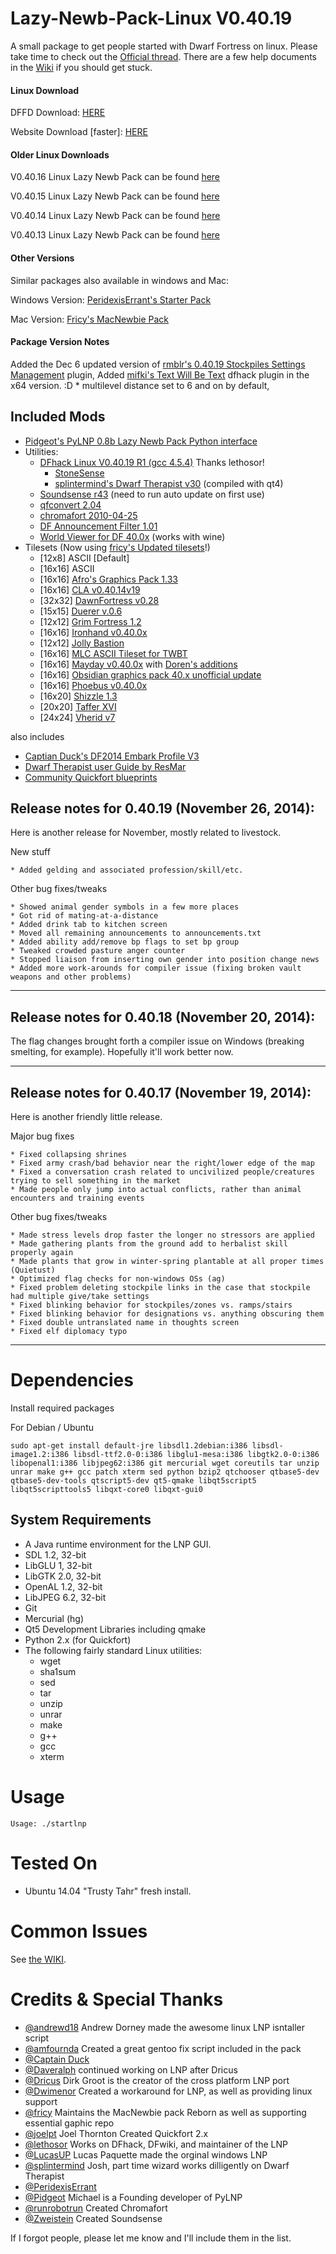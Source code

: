 Lazy-Newb-Pack-Linux V0.40.19
====================

A small package to get people started with Dwarf Fortress on linux. Please take time to check out the [Official thread](http://www.bay12forums.com/smf/index.php?topic=140966.0). There are a few help documents in the [Wiki](https://github.com/Lazy-Newb-Pack/Lazy-Newb-Pack-Linux/wiki) if you should get stuck.


#### Linux Download 

DFFD Download: [HERE](http://dffd.wimbli.com/file.php?id=8936)

Website Download [faster]: [HERE](http://www.lazynewbpack.com/linux/#download)

#### Older Linux Downloads

V0.40.16 Linux Lazy Newb Pack can be found [here](http://www.lazynewbpack.com/linux/04016/)

V0.40.15 Linux Lazy Newb Pack can be found [here](http://www.lazynewbpack.com/linux/04015/)

V0.40.14 Linux Lazy Newb Pack can be found [here](http://www.lazynewbpack.com/linux/04014/) 

V0.40.13 Linux Lazy Newb Pack can be found [here](http://www.lazynewbpack.com/linux/04013/)

 
#### Other Versions
 

Similar packages also available in windows and Mac:

Windows Version: [PeridexisErrant's Starter Pack](http://www.bay12forums.com/smf/index.php?topic=126076.0)

Mac Version: [Fricy's MacNewbie Pack](http://www.bay12forums.com/smf/index.php?topic=128960.0)


#### Package Version Notes

Added the Dec 6 updated version of [rmblr's 0.40.19 Stockpiles Settings Management](http://www.bay12forums.com/smf/index.php?topic=146213.0) plugin,
Added [mifki's Text Will Be Text](http://www.bay12forums.com/smf/index.php?topic=138754.0) dfhack plugin in the x64 version. :D 
	* multilevel distance set to 6 and on by default, 


Included Mods
-------------
* [Pidgeot's PyLNP 0.8b Lazy Newb Pack Python interface](http://www.bay12forums.com/smf/index.php?topic=140808.0)
* Utilities:
    * [DFhack Linux V0.40.19 R1 (gcc 4.5.4)](http://www.bay12forums.com/smf/index.php?topic=139553.0) Thanks lethosor!
        * [StoneSense](https://github.com/DFHack/stonesense)
    	* [splintermind's Dwarf Therapist v30](https://github.com/splintermind/Dwarf-Therapist/tree/DF2014) (compiled with qt4)
    * [Soundsense r43](http://df.zweistein.cz/soundsense/) (need to run auto update on first use)
    * [qfconvert 2.04](http://www.joelpt.net/quickfort/)
    * [chromafort 2010-04-25](http://www.bay12forums.com/smf/index.php?topic=55025.0)
    * [DF Announcement Filter 1.01](http://www.bay12forums.com/smf/index.php?topic=130030.0)
    * [World Viewer for DF 40.0x](http://www.bay12forums.com/smf/index.php?topic=128932.0) (works with wine)
* Tilesets (Now using [fricy's Updated tilesets](https://github.com/fricy/DFgraphics)!)
    - [12x8] ASCII [Default]
    - [16x16] ASCII
    - [16x16] [Afro's Graphics Pack 1.33](http://dffd.wimbli.com/file.php?id=9137)
    - [16x16] [CLA v0.40.14v19](http://www.bay12forums.com/smf/index.php?topic=105376.0)
    - [32x32] [DawnFortress v0.28](http://www.bay12forums.com/smf/index.php?topic=136221.msg4992910#msg4992910)
    - [15x15] [Duerer v.0.6](http://www.bay12forums.com/smf/index.php?topic=142083.0)
    - [12x12] [Grim Fortress 1.2](http://www.bay12forums.com/smf/index.php?topic=122421.0)
    - [16x16] [Ironhand v0.40.0x](http://dffd.wimbli.com/file.php?id=8747)
    - [12x12] [Jolly Bastion](http://www.bay12forums.com/smf/index.php?topic=104261.0)
    - [16x16] [MLC ASCII Tileset for TWBT](http://www.bay12forums.com/smf/index.php?topic=128933.0)
    - [16x16] [Mayday v0.40.0x](http://goblinart.pl/vg-eng/df.php) with [Doren's additions](http://www.bay12forums.com/smf/index.php?topic=141195.0)
    - [16x16] [Obsidian  graphics pack 40.x unofficial update](http://www.bay12forums.com/smf/index.php?topic=126934.0)
    - [16x16] [Phoebus v0.40.0x](http://www.bay12forums.com/smf/index.php?topic=137096.0)
    - [16x20] [Shizzle 1.3](http://dffd.wimbli.com/file.php?id=7205)
    - [20x20] [Taffer XVI](http://www.bay12forums.com/smf/index.php?topic=107924.0)
    - [24x24] [Vherid v7](http://www.bay12forums.com/smf/index.php?topic=89856.0)

 also includes
 * [Captian Duck's DF2014 Embark Profile V3](http://www.reddit.com/r/dwarffortress/comments/2bzrqg/dfvidtuts2014_embark_profile_beta_testing/)
 * [Dwarf Therapist user Guide by ResMar](http://dffd.wimbli.com/file.php?id=7889)
 * [Community Quickfort blueprints]()




Release notes for 0.40.19 (November 26, 2014):
-------------


Here is another release for November, mostly related to livestock.

New stuff

	* Added gelding and associated profession/skill/etc.

Other bug fixes/tweaks

	* Showed animal gender symbols in a few more places
	* Got rid of mating-at-a-distance
	* Added drink tab to kitchen screen
	* Moved all remaining announcements to announcements.txt
	* Added ability add/remove bp flags to set bp group
	* Tweaked crowded pasture anger counter
	* Stopped liaison from inserting own gender into position change news
	* Added more work-arounds for compiler issue (fixing broken vault weapons and other problems)

******************************************************

Release notes for 0.40.18 (November 20, 2014):
-------------

The flag changes brought forth a compiler issue on Windows (breaking smelting, for example).  Hopefully it'll work better now.

******************************************************

Release notes for 0.40.17 (November 19, 2014):
-------------

Here is another friendly little release.

Major bug fixes

	* Fixed collapsing shrines
	* Fixed army crash/bad behavior near the right/lower edge of the map
	* Fixed a conversation crash related to uncivilized people/creatures trying to sell something in the market
	* Made people only jump into actual conflicts, rather than animal encounters and training events

Other bug fixes/tweaks

	* Made stress levels drop faster the longer no stressors are applied
	* Made gathering plants from the ground add to herbalist skill properly again
	* Made plants that grow in winter-spring plantable at all proper times (Quietust)
	* Optimized flag checks for non-windows OSs (ag)
	* Fixed problem deleting stockpile links in the case that stockpile had multiple give/take settings
	* Fixed blinking behavior for stockpiles/zones vs. ramps/stairs
	* Fixed blinking behavior for designations vs. anything obscuring them
	* Fixed double untranslated name in thoughts screen
	* Fixed elf diplomacy typo

-------------

#   Dependencies

   Install required packages

 For Debian / Ubuntu
```
sudo apt-get install default-jre libsdl1.2debian:i386 libsdl-image1.2:i386 libsdl-ttf2.0-0:i386 libglu1-mesa:i386 libgtk2.0-0:i386 libopenal1:i386 libjpeg62:i386 git mercurial wget coreutils tar unzip unrar make g++ gcc patch xterm sed python bzip2 qtchooser qtbase5-dev qtbase5-dev-tools qtscript5-dev qt5-qmake libqt5script5 libqt5scripttools5 libqxt-core0 libqxt-gui0
```


  System Requirements
-------------

* A Java runtime environment for the LNP GUI.
* SDL 1.2, 32-bit
* LibGLU 1, 32-bit
* LibGTK 2.0, 32-bit
* OpenAL 1.2, 32-bit
* LibJPEG 6.2, 32-bit
* Git
* Mercurial (hg)
* Qt5 Development Libraries including qmake
* Python 2.x (for Quickfort)
* The following fairly standard Linux utilities:
  - wget
  - sha1sum
  - sed
  - tar
  - unzip
  - unrar
  - make
  - g++
  - gcc
  - xterm

 Usage
=====

```
Usage: ./startlnp
```


Tested On
=========
* Ubuntu 14.04 "Trusty Tahr"      fresh install.
 

Common Issues
=============
See [the WIKI](https://github.com/BeauBouchard/DF-Lazy-Newb-Pack/wiki).

Credits & Special Thanks
=============

 * [@andrewd18](https://github.com/andrewd18/) Andrew Dorney made the awesome linux LNP isntaller script
 * [@amfournda](https://github.com/amfournda/) Created a great gentoo fix script included in the pack
 * [@Captain Duck](https://www.youtube.com/playlist?list=PL06686270DA5FF439) 
 * [@Daveralph](https://github.com/daveralph1234/LazyNewbPack/) continued working on LNP after Dricus 
 * [@Dricus](https://github.com/Dricus)   Dirk Groot is the creator of the cross platform LNP port
 * [@Dwimenor](https://github.com/Dwimenor/) Created a workaround for LNP, as well as providing linux support
 * [@fricy](https://github.com/fricy/) Maintains the MacNewbie pack Reborn as well as supporting essential gaphic repo
 * [@joelpt](http://www.joelpt.net/quickfort/) Joel Thornton Created Quickfort 2.x
 * [@lethosor](https://github.com/lethosor) Works on DFhack, DFwiki, and maintainer of the LNP
 * [@LucasUP](https://github.com/LucasUP/) Lucas Paquette made the orginal windows LNP 
 * [@splintermind](https://github.com/splintermind/) Josh, part time wizard works dilligently on Dwarf Therapist
 * [@PeridexisErrant](http://www.bay12forums.com/smf/index.php?topic=126076.0)
 * [@Pidgeot](https://bitbucket.org/Pidgeot/python-lnp/) Michael is a Founding developer of PyLNP
 * [@runrobotrun](http://www.bay12forums.com/smf/index.php?topic=55025.0) Created Chromafort
 * [@Zweistein](http://zweistein.cz/) Created Soundsense



If I forgot people, please let me know and I'll include them in the list.
